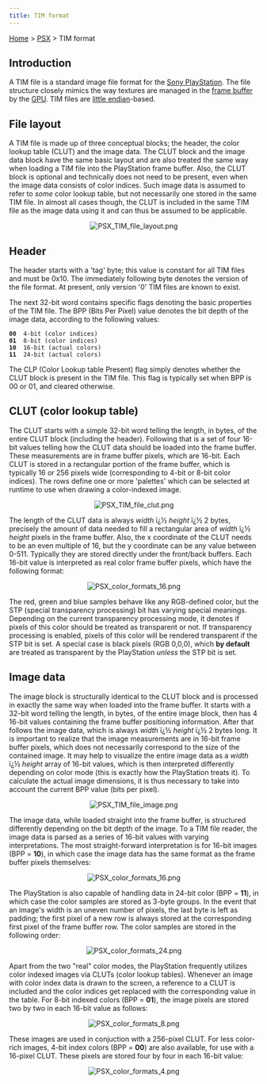 ```yaml
---
title: TIM format
---
```


[Home](../Main%20Page.md.md) > [PSX](../PSX.md) > TIM format

## Introduction

A TIM file is a standard image file format for the [Sony PlayStation][].
The file structure closely mimics the way textures are managed in the
[frame buffer][] by the [GPU][]. TIM files are [little endian][]-based.

  

## File layout

A TIM file is made up of three conceptual blocks; the header, the color
lookup table (CLUT) and the image data. The CLUT block and the image
data block have the same basic layout and are also treated the same way
when loading a TIM file into the PlayStation frame buffer. Also, the
CLUT block is optional and technically does not need to be present, even
when the image data consists of color indices. Such image data is
assumed to refer to *some* color lookup table, but not necessarily one
stored in the same TIM file. In almost all cases though, the CLUT is
included in the same TIM file as the image data using it and can thus be
assumed to be applicable.

  

<center>

![][1]

</center>

  
  

## Header

The header starts with a 'tag' byte; this value is constant for all TIM
files and must be 0x10. The immediately following byte denotes the
version of the file format. At present, only version '0' TIM files are
known to exist.

The next 32-bit word contains specific flags denoting the basic
properties of the TIM file. The BPP (Bits Per Pixel) value denotes the
bit depth of the image data, according to the following values:

**`00`**`  4-bit (color indices)`  
**`01`**`  8-bit (color indices)`  
**`10`**`  16-bit (actual colors)`  
**`11`**`  24-bit (actual colors)`

The CLP (Color Lookup table Present) flag simply denotes whether the
CLUT block is present in the TIM file. This flag is typically set when
BPP is 00 or 01, and cleared otherwise.

  

## CLUT (color lookup table)

The CLUT starts with a simple 32-bit word telling the length, in bytes,
of the entire CLUT block (including the header). Following that is a set
of four 16-bit values telling how the CLUT data should be loaded into
the frame buffer. These measurements are in frame buffer pixels, which
are 16-bit. Each CLUT is stored in a rectangular portion of the frame
buffer, which is typically 16 or 256 pixels wide (corresponding to 4-bit
or 8-bit color indices). The rows define one or more 'palettes' which
can be selected at runtime to use when drawing a color-indexed image.

  

<center>

![][2]

</center>

  
The length of the CLUT data is always *width* ï¿½ *height* ï¿½ 2 bytes,
precisely the amount of data needed to fill a rectangular area of
*width* ï¿½ *height* pixels in the frame buffer. Also, the x coordinate
of the CLUT needs to be an even multiple of 16, but the y coordinate can
be any value between 0-511. Typically they are stored directly under the
front/back buffers. Each 16-bit value is interpreted as real color frame
buffer pixels, which have the following format:

  

<center>

![][3]

</center>

  
The red, green and blue samples behave like any RGB-defined color, but
the STP (special transparency processing) bit has varying special
meanings. Depending on the current transparency processing mode, it
denotes if pixels of this color should be treated as transparent or not.
If transparency processing is enabled, pixels of this color will be
rendered transparent if the STP bit is set. A special case is black
pixels (RGB 0,0,0), which **by default** are treated as transparent by
the PlayStation *unless* the STP bit is set.

  

## Image data

The image block is structurally identical to the CLUT block and is
processed in exactly the same way when loaded into the frame buffer. It
starts with a 32-bit word telling the length, in bytes, of the entire
image block, then has 4 16-bit values containing the frame buffer
positioning information. After that follows the image data, which is
always *width* ï¿½ *height* ï¿½ 2 bytes long. It is important to realize
that the image measurements are in 16-bit frame buffer pixels, which
does not necessarily correspond to the size of the contained image. It
may help to visualize the entire image data as a *width* ï¿½ *height*
array of 16-bit values, which is then interpreted differently depending
on color mode (this is exactly how the PlayStation treats it). To
calculate the actual image dimensions, it is thus necessary to take into
account the current BPP value (bits per pixel).

  

<center>

![][4]

</center>

  
The image data, while loaded straight into the frame buffer, is
structured differently depending on the bit depth of the image. To a TIM
file reader, the image data is parsed as a series of 16-bit values with
varying interpretations. The most straight-forward interpretation is for
16-bit images (BPP = **10**), in which case the image data has the same
format as the frame buffer pixels themselves:

  

<center>

![][3]

</center>

  
The PlayStation is also capable of handling data in 24-bit color (BPP =
**11**), in which case the color samples are stored as 3-byte groups. In
the event that an image's width is an uneven number of pixels, the last
byte is left as padding; the first pixel of a new row is always stored
at the corresponding first pixel of the frame buffer row. The color
samples are stored in the following order:

  

<center>

![][5]

</center>

  
Apart from the two "real" color modes, the PlayStation frequently
utilizes color indexed images via CLUTs (color lookup tables). Whenever
an image with color index data is drawn to the screen, a reference to a
CLUT is included and the color indices get replaced with the
corresponding value in the table. For 8-bit indexed colors (BPP =
**01**), the image pixels are stored two by two in each 16-bit value as
follows:

  

<center>

![][6]

</center>

  
These images are used in conjuction with a 256-pixel CLUT. For less
color-rich images, 4-bit index colors (BPP = **00**) are also available,
for use with a 16-pixel CLUT. These pixels are stored four by four in
each 16-bit value:

  

<center>

![][7]

</center>

  

  [Sony PlayStation]: ../PSX.md "wikilink"
  [frame buffer]: frame%20buffer.md "wikilink"
  [GPU]: GPU.md "wikilink"
  [little endian]: ../Little%20endian.md "wikilink"
  [1]: ../assets/PSX%20TIM%20file%20layout.png "PSX_TIM_file_layout.png"
  [2]: ../assets/PSX%20TIM%20file%20clut.png "PSX_TIM_file_clut.png"
  [3]: ../assets/PSX%20color%20formats%2016.png "PSX_color_formats_16.png"
  [4]: ../assets/PSX%20TIM%20file%20image.png "PSX_TIM_file_image.png"
  [5]: ../assets/PSX%20color%20formats%2024.png "PSX_color_formats_24.png"
  [6]: ../assets/PSX%20color%20formats%208.png "PSX_color_formats_8.png"
  [7]: ../assets/PSX%20color%20formats%204.png "PSX_color_formats_4.png"
